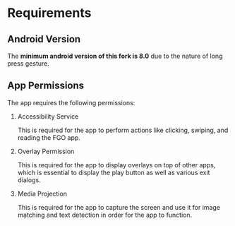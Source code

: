 # Requirements

## Android Version

The **minimum android version of this fork is 8.0** due to the nature of long press gesture.

## App Permissions

The app requires the following permissions:

1. Accessibility Service

    This is required for the app to perform actions like clicking, swiping, and reading the FGO app.

2. Overlay Permission

    This is required for the app to display overlays on top of other apps, which is essential to display the play button as well as various exit dialogs.

3. Media Projection

    This is required for the app to capture the screen and use it for image matching and text detection in order for the app to function.

